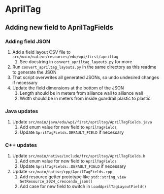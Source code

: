 # AprilTag

## Adding new field to AprilTagFields

### Adding field JSON

1. Add a field layout CSV file to `src/main/native/resources/edu/wpi/first/apriltag`
    1. See docstring in `convert_apriltag_layouts.py` for more
2. Run `convert_apriltag_layouts.py` in the same directory as this readme to generate the JSON
3. That script overwrites all generated JSONs, so undo undesired changes if necessary
4. Update the field dimensions at the bottom of the JSON
    1. Length should be in meters from alliance wall to alliance wall
    2. Width should be in meters from inside guardrail plastic to plastic

### Java updates

1. Update `src/main/java/edu/wpi/first/apriltag/AprilTagFields.java`
    1. Add enum value for new field to `AprilTagFields`
    2. Update `AprilTagFields.DEFAULT_FIELD` if necessary

### C++ updates

1. Update `src/main/native/include/frc/apriltag/AprilTagFields.h`
    1. Add enum value for new field to `AprilTagFields`
    2. Update `AprilTagFields::DEFAULT_FIELD` if necessary
2. Update `src/main/native/cpp/AprilTagFields.cpp`
    1. Add resource getter prototype like `std::string_view GetResource_2024_crescendo_json()`
    2. Add case for new field to switch in `LoadAprilTagLayoutField()`
